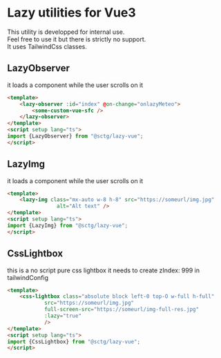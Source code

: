 # Lazy utilities for Vue3
This utility is developped for internal use.  
Feel free to use it but there is strictly no support.  
It uses TailwindCss classes.

## LazyObserver
it loads a component while the user scrolls on it
```html
<template>
    <lazy-observer :id="index" @on-change="onlazyMeteo">
        <some-custom-vue-sfc />
    </lazy-observer>
</template>
<script setup lang="ts">
import {LazyObserver} from "@sctg/lazy-vue";
</script>
```
## LazyImg
it loads a component while the user scrolls on it
```html
<template>
    <lazy-img class="mx-auto w-8 h-8" src="https://someurl/img.jpg"
                alt="Alt text" />
</template>
<script setup lang="ts">
import {LazyImg} from "@sctg/lazy-vue";
</script>
```

## CssLightbox
this is a no script pure css lightbox
it needs to create zIndex: 999 in tailwindConfig
```html
<template>
    <css-lightbox class="absolute block left-0 top-O w-full h-full"
            src="https://someurl/img.jpg"
            full-screen-src="https://someurl/img-full-res.jpg"
            :lazy="true"
            />
</template>
<script setup lang="ts">
import {CssLightbox} from "@sctg/lazy-vue";
</script>

```